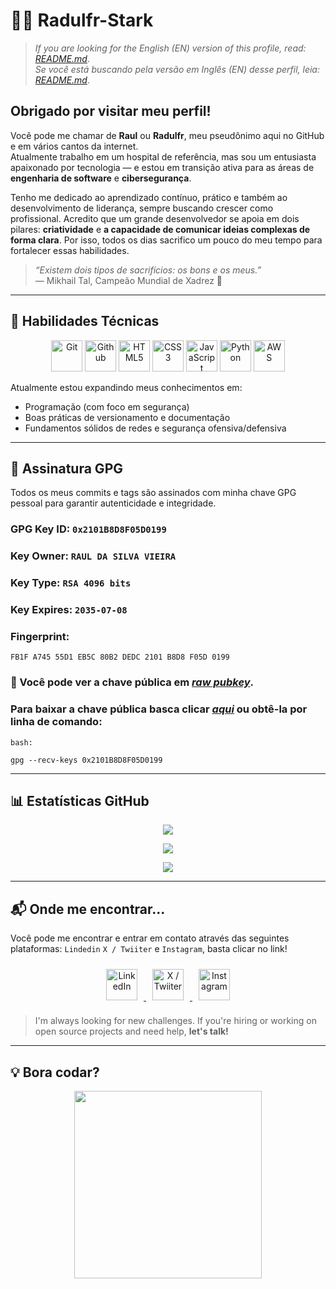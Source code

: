 # 👨‍💻 Radulfr-Stark

> *If you are looking for the English (EN) version of this profile, read: [README.md](README.md)*.  
> *Se você está buscando pela versão em Inglês (EN) desse perfil, leia: [README.md](README.md)*.

## Obrigado por visitar meu perfil!

Você pode me chamar de **Raul** ou **Radulfr**, meu pseudônimo aqui no GitHub e em vários cantos da internet.  
Atualmente trabalho em um hospital de referência, mas sou um entusiasta apaixonado por tecnologia — e estou em transição ativa para as áreas de **engenharia de software** e **cibersegurança**.

Tenho me dedicado ao aprendizado contínuo, prático e também ao desenvolvimento de liderança, sempre buscando crescer como profissional. Acredito que um grande desenvolvedor se apoia em dois pilares: **criatividade** e **a capacidade de comunicar ideias complexas de forma clara**. Por isso, todos os dias sacrifico um pouco do meu tempo para fortalecer essas habilidades.

> _“Existem dois tipos de sacrifícios: os bons e os meus.”_  
> — Mikhail Tal, Campeão Mundial de Xadrez 🧠

---

## 🚀 Habilidades Técnicas

<p align="center">
  <img src="https://cdn.jsdelivr.net/gh/devicons/devicon@latest/icons/git/git-plain-wordmark.svg" width="50px" title="Git" />
  <img src="https://cdn.jsdelivr.net/gh/devicons/devicon@latest/icons/github/github-original-wordmark.svg" width="50px" title="Github" />
  <img src="https://cdn.jsdelivr.net/gh/devicons/devicon/icons/html5/html5-original-wordmark.svg" width="50px" title="HTML5" />
  <img src="https://cdn.jsdelivr.net/gh/devicons/devicon/icons/css3/css3-original-wordmark.svg" width="50px" title="CSS3" />
  <img src="https://cdn.jsdelivr.net/gh/devicons/devicon@latest/icons/javascript/javascript-original.svg" width="50px" title="JavaScript"/>
  <img src="https://cdn.jsdelivr.net/gh/devicons/devicon@latest/icons/python/python-original-wordmark.svg" width="50px" title="Python" />
  <img src="https://cdn.jsdelivr.net/gh/devicons/devicon@latest/icons/amazonwebservices/amazonwebservices-original-wordmark.svg" width="50px" title="AWS" />
</p>

Atualmente estou expandindo meus conhecimentos em:
- Programação (com foco em segurança)
- Boas práticas de versionamento e documentação
- Fundamentos sólidos de redes e segurança ofensiva/defensiva

---

## 🔐 Assinatura GPG

Todos os meus commits e tags são assinados com minha chave GPG pessoal para garantir autenticidade e integridade.

### GPG Key ID: `0x2101B8D8F05D0199`
### Key Owner: `RAUL DA SILVA VIEIRA`
### Key Type: `RSA 4096 bits`
### Key Expires: `2035-07-08`

### **Fingerprint:** 
```
FB1F A745 55D1 EB5C 80B2 DEDC 2101 B8D8 F05D 0199
```

### 📄 Você pode ver a chave pública em [_raw pubkey_](https://raw.githubusercontent.com/Radulfr-Stark/Radulfr-Stark/refs/heads/main/GPG/Radulfr_Stark_0xF05D0199_public.asc).

### Para baixar a chave pública basca clicar [_aqui_](https://keyserver.ubuntu.com/pks/lookup?search=2101B8D8F05D0199&fingerprint=on&op=index) ou obtê-la por linha de comando:

`bash:`
```
gpg --recv-keys 0x2101B8D8F05D0199

```
---

## 📊 Estatísticas GitHub

<p align="center">
  <a href="https://github-readme-stats.vercel.app/api?username=Radulfr-Stark&show_icons=true&theme=codeSTACKr">
    <img src="https://github-readme-stats.vercel.app/api?username=Radulfr-Stark&show_icons=true&theme=codeSTACKr" />
  </a>
</p>

<p align="center">
  <a href="https://github-readme-stats.vercel.app/api/top-langs/?username=Radulfr-Stark&layout=compact&langs_count=2&theme=codeSTACKr">
    <img src="https://github-readme-stats.vercel.app/api/top-langs/?username=Radulfr-Stark&layout=compact&langs_count=2&theme=codeSTACKr" />
  </a>
</p>

<p align="center">
  <a href="https://github-readme-activity-graph.vercel.app/graph?username=Radulfr-Stark&hide_border=true&title_color=ff652f&theme=elegant">
    <img src="https://github-readme-activity-graph.vercel.app/graph?username=Radulfr-Stark&hide_border=true&title_color=ff652f&theme=elegant"/>
  </a>
</p>

---

## 📬 Onde me encontrar...

Você pode me encontrar e entrar em contato através das seguintes plataformas: `Lindedin` `X / Twiiter` e `Instagram`, basta clicar no link!

<p align="center">
  <a href="https://br.linkedin.com/in/raulzeira" target="_blank">
    <img src="https://cdn.jsdelivr.net/gh/devicons/devicon/icons/linkedin/linkedin-original.svg" width="50px" style="margin: 10px;" title="LinkedIn"/>
  </a>
  <a href="https://x.com/Radulfr_Stark" target="_blank">
    <img src="https://cdn.jsdelivr.net/gh/devicons/devicon@latest/icons/twitter/twitter-original.svg" width="50px" style="margin: 10px;" title="X / Twiiter"/>
   </a>
   <a href="https://www.instagram.com/radulfr_stark/" target="_blank">
    <img src="https://lookaside.fbsbx.com/elementpath/media/?media_id=1515764255735341&version=1723113684" width="50px" style="margin: 10px;" title="Instagram" >
   </a>
</p>

> I'm always looking for new challenges. If you're hiring or working on open source projects and need help, **let's talk!** 

---

## 💡 Bora codar?

<p align="center">
  <img src="https://super.abril.com.br/wp-content/uploads/2016/09/super_imggato_digitando_0.gif" width="300" />
</p>
